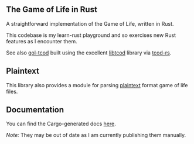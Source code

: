 The Game of Life in Rust
------------------------

A straightforward implementation of the Game of Life, written in Rust.

This codebase is my learn-rust playground and so exercises new Rust
features as I encounter them.

See also [gol-tcod][gol-tcod] built using the excellent [libtcod][tcod] 
library via [tcod-rs][tcod-rs].

[plaintext]: http://conwaylife.com/wiki/Plaintext
[tcod]: http://roguecentral.org/doryen/libtcod/
[tcod-rs]: https://github.com/tomassedovic/tcod-rs/
[gol-tcod]: https://github.com/deadalusai/gol-tcod/

## Plaintext

This library also provides a module for parsing [plaintext][plaintext] format
game of life files.

## Documentation

You can find the Cargo-generated docs [here][documentation].

*Note:* They may be out of date as I am currently publishing them manually.

[documentation]: http://deadalusai.github.io/gol-rs/


